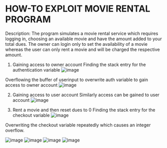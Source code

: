 # HOW-TO EXPLOIT MOVIE RENTAL PROGRAM
Description: The program simulates a movie rental service which requires logging in, choosing an available movie and have the amount added to your total dues. The owner can login only to set the availability of a movie whereas the user can only rent a movie and will be charged the respective amount.

1.	Gaining access to owner account
Finding the stack entry for the authentication variable
 ![image](https://user-images.githubusercontent.com/16291248/130363833-c6f8e32f-885d-4bd5-b536-0c22f6cdb663.png)

Overflowing the buffer of userinput to overwrite auth variable to gain access to owner account
 ![image](https://user-images.githubusercontent.com/16291248/130363837-0c1508ad-9efc-46ab-b6fb-54402b16f25a.png)

2.	Gaining access to user account
Similarly access can be gained to user account
![image](https://user-images.githubusercontent.com/16291248/130363843-b4d9918c-3098-4298-aeb6-e46c924d8b37.png)

3.	Rent a movie and then reset dues to 0
Finding the stack entry for the checkout variable
 ![image](https://user-images.githubusercontent.com/16291248/130363845-65627c3b-2675-4f59-99af-a561c2e1a7e9.png)



Overwriting the checkout variable repeatedly which causes an integer overflow.

 ![image](https://user-images.githubusercontent.com/16291248/130363858-df445809-88aa-4da6-9924-9e7bf4033977.png)
![image](https://user-images.githubusercontent.com/16291248/130363864-b10968cc-34a8-446c-b678-eeeba742b372.png)
![image](https://user-images.githubusercontent.com/16291248/130363869-b1fd2f84-c2d6-4bc0-be60-740e545302e6.png)
![image](https://user-images.githubusercontent.com/16291248/130363870-4a3f39d5-e094-4e71-a454-239200db5cf7.png)


 
 

 
